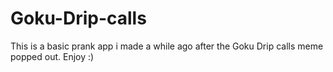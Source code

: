 # Goku-Drip-calls 
This is a basic prank app i made a while ago after the Goku Drip calls meme popped out.
Enjoy :)
